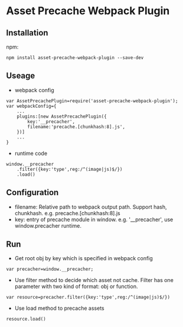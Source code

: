 # Asset Precache Webpack Plugin

## Installation

npm:
```
npm install asset-precache-webpack-plugin --save-dev
```

## Useage

* webpack config
```
var AssetPrecachePlugin=require('asset-precache-webpack-plugin');
var webpackConfig={
    ...
    plugins:[new AssetPrecachePlugin({
        key:'__precacher',
        filename:'precache.[chunkhash:8].js',
    })]
    ...
}
```
* runtime code
```
window.__precacher
    .filter({key:'type',reg:/^(image|js)$/})
    .load()
```

## Configuration

* filename: Relative path to webpack output path. Support hash, chunkhash. e.g. precache.[chunkhash:8].js
* key: entry of precache module in window. e.g. '__precacher', use window.precacher runtime.

## Run

* Get root obj by key which is specified in webpack config
```
var precacher=window.__precacher;
```
* Use filter method to decide which asset not cache. Filter has one parameter with two kind of format: obj or function.
```
var resource=precacher.filter({key:'type',reg:/^(image|js)$/})
```
* Use load method to precache assets
```
resource.load()
```